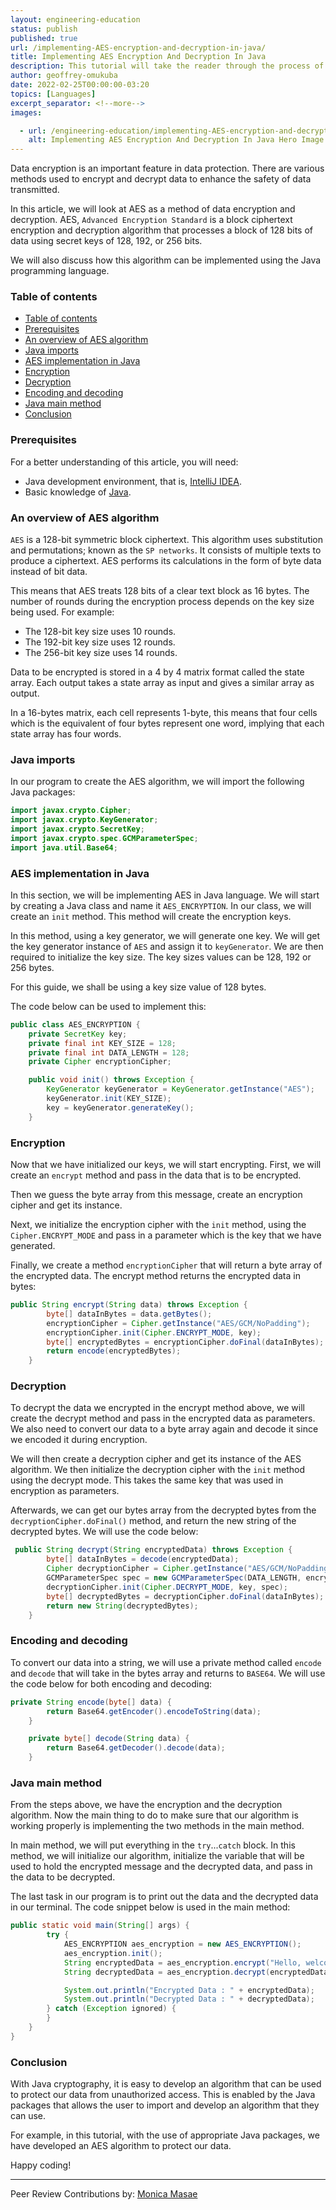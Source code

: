 ```yaml
---
layout: engineering-education
status: publish
published: true
url: /implementing-AES-encryption-and-decryption-in-java/
title: Implementing AES Encryption And Decryption In Java
description: This tutorial will take the reader through the process of encrypting and decrypting data using the Advanced Encryption Standard method. We will also implement the algorithm in Java.
author: geoffrey-omukuba
date: 2022-02-25T00:00:00-03:20
topics: [Languages]
excerpt_separator: <!--more-->
images:

  - url: /engineering-education/implementing-AES-encryption-and-decryption-in-java/hero.png
    alt: Implementing AES Encryption And Decryption In Java Hero Image
---
```

Data encryption is an important feature in data protection. There are various methods used to encrypt and decrypt data to enhance the safety of data transmitted.
<!--more-->
In this article, we will look at AES as a method of data encryption and decryption. AES, `Advanced Encryption Standard` is a block ciphertext encryption and decryption algorithm that processes a block of 128 bits of data using secret keys of 128, 192, or 256 bits.

We will also discuss how this algorithm can be implemented using the Java programming language.

### Table of contents
- [Table of contents](#table-of-contents)
- [Prerequisites](#prerequisites)
- [An overview of AES algorithm](#an-overview-of-aes-algorithm)
- [Java imports](#java-imports)
- [AES implementation in Java](#aes-implementation-in-java)
- [Encryption](#encryption)
- [Decryption](#decryption)
- [Encoding and decoding](#encoding-and-decoding)
- [Java main method](#java-main-method)
- [Conclusion](#conclusion)

### Prerequisites
For a better understanding of this article, you will need:
- Java development environment, that is, [IntelliJ IDEA](https://www.jetbrains.com/idea/download/?source=google&medium=cpc&campaign=9736964638&gclid=Cj0KCQiAubmPBhCyARIsAJWNpiNOwE9JwyLDkoU1GpO5pX7drlhJMi3417AGha6fh1oudpCIhXUNTj0aAiOoEALw_wcB#section=windows).
- Basic knowledge of [Java](https://www.tutorialspoint.com/java/index.htm).

### An overview of AES algorithm
`AES` is a 128-bit symmetric block ciphertext. This algorithm uses substitution and permutations; known as the `SP networks`. It consists of multiple texts to produce a ciphertext. AES performs its calculations in the form of byte data instead of bit data.

This means that AES treats 128 bits of a clear text block as 16 bytes. The number of rounds during the encryption process depends on the key size being used. For example:
- The 128-bit key size uses 10 rounds.
- The 192-bit key size uses 12 rounds.
- The 256-bit key size uses 14 rounds.

Data to be encrypted is stored in a 4 by 4 matrix format called the state array. Each output takes a state array as input and gives a similar array as output.

In a 16-bytes matrix, each cell represents 1-byte, this means that four cells which is the equivalent of four bytes represent one word, implying that each state array has four words.

### Java imports
In our program to create the AES algorithm, we will import the following Java packages:

```Java
import javax.crypto.Cipher;
import javax.crypto.KeyGenerator;
import javax.crypto.SecretKey;
import javax.crypto.spec.GCMParameterSpec;
import java.util.Base64;
```

### AES implementation in Java
In this section, we will be implementing AES in Java language. We will start by creating a Java class and name it `AES_ENCRYPTION`. In our class, we will create an `init` method. This method will create the encryption keys.

In this method, using a key generator, we will generate one key. We will get the key generator instance of `AES` and assign it to `keyGenerator`. We are then required to initialize the key size. The key sizes values can be 128, 192 or 256 bytes.

For this guide, we shall be using a key size value of 128 bytes.

The code below can be used to implement this:

```java
public class AES_ENCRYPTION {
    private SecretKey key;
    private final int KEY_SIZE = 128;
    private final int DATA_LENGTH = 128;
    private Cipher encryptionCipher;

    public void init() throws Exception {
        KeyGenerator keyGenerator = KeyGenerator.getInstance("AES");
        keyGenerator.init(KEY_SIZE);
        key = keyGenerator.generateKey();
    }
```

### Encryption
Now that we have initialized our keys, we will start encrypting. First, we will create an `encrypt` method and pass in the data that is to be encrypted.

Then we guess the byte array from this message, create an encryption cipher and get its instance.

Next, we initialize the encryption cipher with the `init` method, using the `Cipher.ENCRYPT_MODE` and pass in a parameter which is the key that we have generated.

Finally, we create a method `encryptionCipher` that will return a byte array of the encrypted data. The encrypt method returns the encrypted data in bytes:

```java
public String encrypt(String data) throws Exception {
        byte[] dataInBytes = data.getBytes();
        encryptionCipher = Cipher.getInstance("AES/GCM/NoPadding");
        encryptionCipher.init(Cipher.ENCRYPT_MODE, key);
        byte[] encryptedBytes = encryptionCipher.doFinal(dataInBytes);
        return encode(encryptedBytes);
    }
```

### Decryption
To decrypt the data we encrypted in the encrypt method above, we will create the decrypt method and pass in the encrypted data as parameters. We also need to convert our data to a byte array again and decode it since we encoded it during encryption.

We will then create a decryption cipher and get its instance of the AES algorithm. We then initialize the decryption cipher with the `init` method using the decrypt mode. This takes the same key that was used in encryption as parameters.

Afterwards, we can get our bytes array from the decrypted bytes from the `decryptionCipher.doFinal()` method, and return the new string of the decrypted bytes. We will use the code below:

```java
 public String decrypt(String encryptedData) throws Exception {
        byte[] dataInBytes = decode(encryptedData);
        Cipher decryptionCipher = Cipher.getInstance("AES/GCM/NoPadding");
        GCMParameterSpec spec = new GCMParameterSpec(DATA_LENGTH, encryptionCipher.getIV());
        decryptionCipher.init(Cipher.DECRYPT_MODE, key, spec);
        byte[] decryptedBytes = decryptionCipher.doFinal(dataInBytes);
        return new String(decryptedBytes);
    }
```

### Encoding and decoding
To convert our data into a string, we will use a private method called `encode` and `decode` that will take in the bytes array and returns to `BASE64`. We will use the code below for both encoding and decoding:

```java
private String encode(byte[] data) {
        return Base64.getEncoder().encodeToString(data);
    }

    private byte[] decode(String data) {
        return Base64.getDecoder().decode(data);
    }
```

### Java main method
From the steps above, we have the encryption and the decryption algorithm. Now the main thing to do to make sure that our algorithm is working properly is implementing the two methods in the main method.

In main method, we will put everything in the `try`...`catch` block. In this method, we will initialize our algorithm, initialize the variable that will be used to hold the encrypted message and the decrypted data, and pass in the data to be decrypted.

The last task in our program is to print out the data and the decrypted data in our terminal. The code snippet below is used in the main method:

```java
public static void main(String[] args) {
        try {
            AES_ENCRYPTION aes_encryption = new AES_ENCRYPTION();
            aes_encryption.init();
            String encryptedData = aes_encryption.encrypt("Hello, welcome to the encryption world");
            String decryptedData = aes_encryption.decrypt(encryptedData);

            System.out.println("Encrypted Data : " + encryptedData);
            System.out.println("Decrypted Data : " + decryptedData);
        } catch (Exception ignored) {
        }
    }
}
```

### Conclusion
With Java cryptography, it is easy to develop an algorithm that can be used to protect our data from unauthorized access. This is enabled by the Java packages that allows the user to import and develop an algorithm that they can use.

For example, in this tutorial, with the use of appropriate Java packages, we have developed an AES algorithm to protect our data.

Happy coding!

---
Peer Review Contributions by: [Monica Masae](/engineering-education/authors/monica-masae/)
